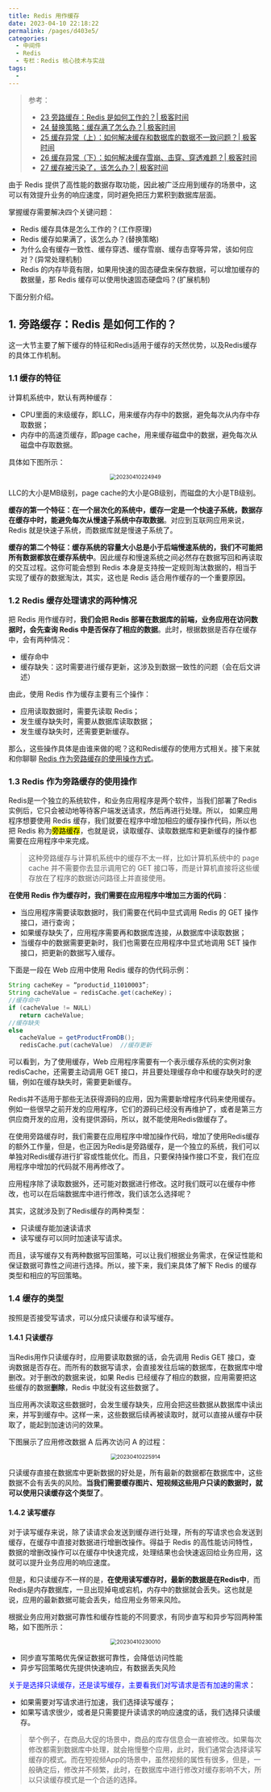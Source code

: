 ```yaml
---
title: Redis 用作缓存
date: 2023-04-10 22:18:22
permalink: /pages/d403e5/
categories:
  - 中间件
  - Redis
  - 专栏：Redis 核心技术与实战
tags:
  - 
---
```


> 参考：
>
> + [23 旁路缓存：Redis 是如何工作的？| 极客时间](https://time.geekbang.org/column/intro/100056701?tab=catalog)
> + [24 替换策略：缓存满了怎么办？| 极客时间](https://time.geekbang.org/column/intro/100056701?tab=catalog)
> + [25 缓存异常（上）：如何解决缓存和数据库的数据不一致问题？| 极客时间](https://time.geekbang.org/column/intro/100056701?tab=catalog)
> + [26 缓存异常（下）：如何解决缓存雪崩、击穿、穿透难题？| 极客时间](https://time.geekbang.org/column/intro/100056701?tab=catalog)
> + [27 缓存被污染了，该怎么办？| 极客时间](https://time.geekbang.org/column/intro/100056701?tab=catalog)

由于 Redis 提供了高性能的数据存取功能，因此被广泛应用到缓存的场景中，这可以有效提升业务的响应速度，同时避免把压力累积到数据库层面。

掌握缓存需要解决四个关键问题：

+ Redis 缓存具体是怎么工作的？(工作原理)
+ Redis 缓存如果满了，该怎么办？(替换策略)
+ 为什么会有缓存一致性、缓存穿透、缓存雪崩、缓存击穿等异常，该如何应对？(异常处理机制)
+ Redis 的内存毕竟有限，如果用快速的固态硬盘来保存数据，可以增加缓存的数据量，那 Redis 缓存可以使用快速固态硬盘吗？(扩展机制)

下面分别介绍。

## 1. 旁路缓存：Redis 是如何工作的？

这一大节主要了解下缓存的特征和Redis适用于缓存的天然优势，以及Redis缓存的具体工作机制。

### 1.1 缓存的特征

计算机系统中，默认有两种缓存：

+ CPU里面的末级缓存，即LLC，用来缓存内存中的数据，避免每次从内存中存取数据；
+ 内存中的高速页缓存，即page cache，用来缓存磁盘中的数据，避免每次从磁盘中存取数据。

具体如下图所示：

<center><img src="https://blog-1310567564.cos.ap-beijing.myqcloud.com/img/20230410224949.png" alt="20230410224949" style="zoom:75%;" /></center>

LLC的大小是MB级别，page cache的大小是GB级别，而磁盘的大小是TB级别。

**缓存的第一个特征：在一个层次化的系统中，缓存一定是一个快速子系统，数据存在缓存中时，能避免每次从慢速子系统中存取数据**。对应到互联网应用来说，Redis 就是快速子系统，而数据库就是慢速子系统了。

**缓存的第二个特征：缓存系统的容量大小总是小于后端慢速系统的，我们不可能把所有数据都放在缓存系统中**。因此缓存和慢速系统之间必然存在数据写回和再读取的交互过程。这你可能会想到 Redis 本身是支持按一定规则淘汰数据的，相当于实现了缓存的数据淘汰，其实，这也是 Redis 适合用作缓存的一个重要原因。

### 1.2 Redis 缓存处理请求的两种情况

把 Redis 用作缓存时，**我们会把 Redis 部署在数据库的前端，业务应用在访问数据时，会先查询 Redis 中是否保存了相应的数据**。此时，根据数据是否存在缓存中，会有两种情况：

+ 缓存命中
+ 缓存缺失：这时需要进行缓存更新，这涉及到数据一致性的问题（会在后文讲述）

由此，使用 Redis 作为缓存主要有三个操作：

+ 应用读取数据时，需要先读取 Redis；
+ 发生缓存缺失时，需要从数据库读取数据；
+ 发生缓存缺失时，还需要更新缓存。

那么，这些操作具体是由谁来做的呢？这和Redis缓存的使用方式相关。接下来就和你聊聊 <u>Redis 作为旁路缓存的使用操作方式</u>。

### 1.3 Redis 作为旁路缓存的使用操作

Redis是一个独立的系统软件，和业务应用程序是两个软件，当我们部署了Redis实例后，它只会被动地等待客户端发送请求，然后再进行处理。所以，
如果应用程序想要使用 Redis 缓存，我们就要在程序中增加相应的缓存操作代码，所以也把 Redis 称为<mark>旁路缓存</mark>，也就是说，读取缓存、读取数据库和更新缓存的操作都需要在应用程序中来完成。

> 这种旁路缓存与计算机系统中的缓存不太一样，比如计算机系统中的 page cache 并不需要你去显示调用它的 GET 接口等，而是计算机直接将这些缓存放在了程序的数据访问路径上并直接使用。

**在使用 Redis 作为缓存时，我们需要在应用程序中增加三方面的代码**：

+ 当应用程序需要读取数据时，我们需要在代码中显式调用 Redis 的 GET 操作接口，进行查询；
+ 如果缓存缺失了，应用程序需要再和数据库连接，从数据库中读取数据；
+ 当缓存中的数据需要更新时，我们也需要在应用程序中显式地调用 SET 操作接口，把更新的数据写入缓存。

下面是一段在 Web 应用中使用 Redis 缓存的伪代码示例：

```java
String cacheKey = “productid_11010003”;
String cacheValue = redisCache.get(cacheKey)；
//缓存命中
if (cacheValue != NULL)
   return cacheValue;
//缓存缺失
else
   cacheValue = getProductFromDB();
   redisCache.put(cacheValue)  //缓存更新
```

可以看到，为了使用缓存，Web 应用程序需要有一个表示缓存系统的实例对象 redisCache，还需要主动调用 GET 接口，并且要处理缓存命中和缓存缺失时的逻辑，例如在缓存缺失时，需要更新缓存。

Redis并不适用于那些无法获得源码的应用，因为需要新增程序代码来使用缓存。例如一些很早之前开发的应用程序，它们的源码已经没有再维护了，或者是第三方供应商开发的应用，没有提供源码，所以，就不能使用Redis做缓存了。

在使用旁路缓存时，我们需要在应用程序中增加操作代码，增加了使用Redis缓存的额外工作量，但是，也正因为Redis是旁路缓存，是一个独立的系统，我们可以单独对Redis缓存进行扩容或性能优化。而且，只要保持操作接口不变，我们在应用程序中增加的代码就不用再修改了。

应用程序除了读取数据外，还可能对数据进行修改。这时我们既可以在缓存中修改，也可以在后端数据库中进行修改，我们该怎么选择呢？

其实，这就涉及到了Redis缓存的两种类型：

+ 只读缓存能加速读请求
+ 读写缓存可以同时加速读写请求。

而且，读写缓存又有两种数据写回策略，可以让我们根据业务需求，在保证性能和保证数据可靠性之间进行选择。所以，接下来，我们来具体了解下 Redis 的缓存类型和相应的写回策略。

### 1.4 缓存的类型

按照是否接受写请求，可以分成只读缓存和读写缓存。

#### 1.4.1 只读缓存

当Redis用作只读缓存时，应用要读取数据的话，会先调用 Redis GET 接口，查询数据是否存在。而所有的数据写请求，会直接发往后端的数据库，在数据库中增删改。对于删改的数据来说，如果 Redis 已经缓存了相应的数据，应用需要把这些缓存的数据**删除**，Redis 中就没有这些数据了。

当应用再次读取这些数据时，会发生缓存缺失，应用会把这些数据从数据库中读出来，并写到缓存中。这样一来，这些数据后续再被读取时，就可以直接从缓存中获取了，能起到加速访问的效果。

下图展示了应用修改数据 A 后再次访问 A 的过程：

<center><img src="https://blog-1310567564.cos.ap-beijing.myqcloud.com/img/20230410225914.png" alt="20230410225914" style="zoom:75%;" /></center>

只读缓存直接在数据库中更新数据的好处是，所有最新的数据都在数据库中，这些数据不会有丢失的风险。**当我们需要缓存图片、短视频这些用户只读的数据时，就可以使用只读缓存这个类型了**。

#### 1.4.2 读写缓存

对于读写缓存来说，除了读请求会发送到缓存进行处理，所有的写请求也会发送到缓存，在缓存中直接对数据进行增删改操作。得益于 Redis 的高性能访问特性，数据的增删改操作可以在缓存中快速完成，处理结果也会快速返回给业务应用，这就可以提升业务应用的响应速度。

但是，和只读缓存不一样的是，**在使用读写缓存时，最新的数据是在Redis中**，而Redis是内存数据库，一旦出现掉电或宕机，内存中的数据就会丢失。这也就是说，应用的最新数据可能会丢失，给应用业务带来风险。

根据业务应用对数据可靠性和缓存性能的不同要求，有同步直写和异步写回两种策略，如下图所示：

<center><img src="https://blog-1310567564.cos.ap-beijing.myqcloud.com/img/20230410230010.png" alt="20230410230010" style="zoom:75%;" /></center>

+ 同步直写策略优先保证数据可靠性，会降低访问性能
+ 异步写回策略优先提供快速响应，有数据丢失风险

<font color=blue>关于是选择只读缓存，还是读写缓存，主要看我们对写请求是否有加速的需求</font>：

+ 如果需要对写请求进行加速，我们选择读写缓存；
+ 如果写请求很少，或者是只需要提升读请求的响应速度的话，我们选择只读缓存。

> 举个例子，在商品大促的场景中，商品的库存信息会一直被修改。如果每次修改都需到数据库中处理，就会拖慢整个应用，此时，我们通常会选择读写缓存的模式。而在短视频App的场景中，虽然视频的属性有很多，但是，一般确定后，修改并不频繁，此时，在数据库中进行修改对缓存影响不大，所以只读缓存模式是一个合适的选择。
